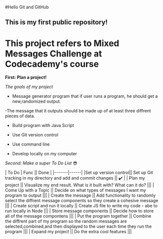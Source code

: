 #Hello Git and GitHub

## This is my first public repository!

**This project refers to Mixed Messages Challenge at Codecademy's course**
==========================================================================

**First: Plan a project!**

*The goals of my project*

- Message generator program that if user runs a program, he should get a new,randomized output.

-The message that it outputs should be made up of at least three diffrent pieces of data.

- Build program with Java Script

- Use Git version control

- Use command line

- Develop locally on my computer


*Second: Make a super To Do List* :sunglasses:

| To Do | Func || Done |
|-------|------|
|Set up version control|| Set up Git tracking in my directory and add and commit changes || :heavy_check_mark: |
| Plan my project || Visualize my end result. What is it built with? What can it do? |||
| Come Up with a Topic || Decide on what types of messages I want my program to output |||
| Create the message || Add functionality to randomly select the diffrent message components so they create a cohesive message |||
| Create script and run it locally || Create JS file to write my code - abe to run locally in Node |||
| Store message components || Decide how to store all of the message compontens |||
| Put the program together || Combine the diffrent part of my program so the random messages are selected,combined,and then displayed to the user each time they run the program |||
| Expand my project || Do the extra cool features |||